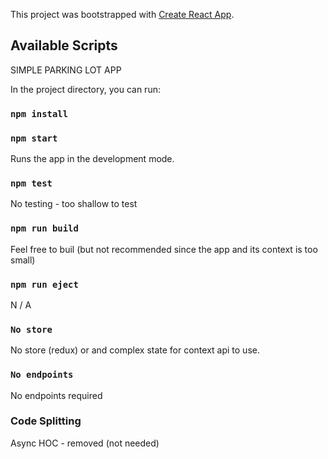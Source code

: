 This project was bootstrapped with [Create React App](https://github.com/facebook/create-react-app).

## Available Scripts
SIMPLE PARKING LOT APP

In the project directory, you can run:

### `npm install`
### `npm start`

Runs the app in the development mode.

### `npm test`
No testing - too shallow to test

### `npm run build`
Feel free to buil (but not recommended since the app and its context is too small)

### `npm run eject`
N / A

### `No store`
No store (redux) or and complex state for context api to use.

### `No endpoints`
No endpoints required

### Code Splitting
Async HOC - removed (not needed)

